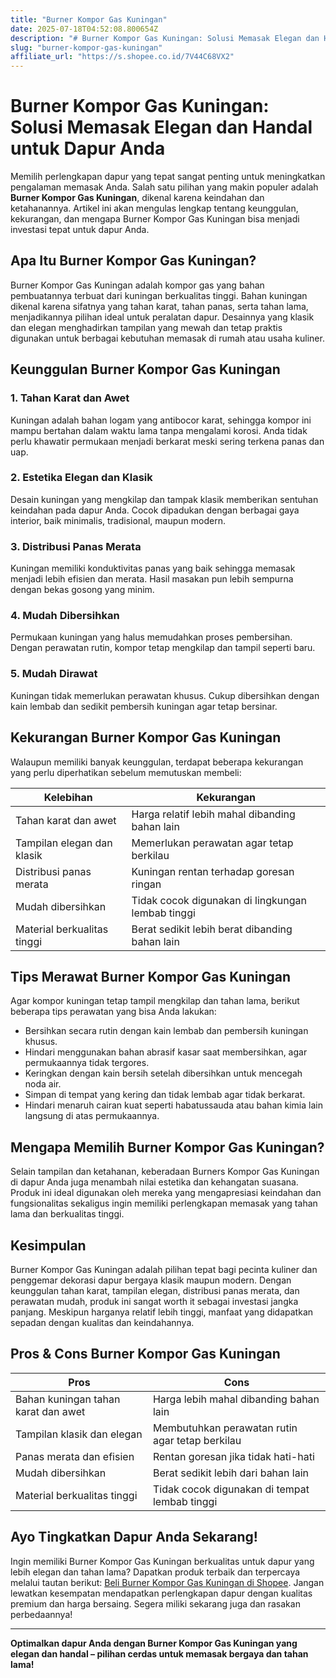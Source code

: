 ```yaml
---
title: "Burner Kompor Gas Kuningan"
date: 2025-07-18T04:52:08.800654Z
description: "# Burner Kompor Gas Kuningan: Solusi Memasak Elegan dan Handal untuk Dapur Anda..."
slug: "burner-kompor-gas-kuningan"
affiliate_url: "https://s.shopee.co.id/7V44C68VX2"
---
```

# Burner Kompor Gas Kuningan: Solusi Memasak Elegan dan Handal untuk Dapur Anda

Memilih perlengkapan dapur yang tepat sangat penting untuk meningkatkan pengalaman memasak Anda. Salah satu pilihan yang makin populer adalah **Burner Kompor Gas Kuningan**, dikenal karena keindahan dan ketahanannya. Artikel ini akan mengulas lengkap tentang keunggulan, kekurangan, dan mengapa Burner Kompor Gas Kuningan bisa menjadi investasi tepat untuk dapur Anda.

## Apa Itu Burner Kompor Gas Kuningan?

Burner Kompor Gas Kuningan adalah kompor gas yang bahan pembuatannya terbuat dari kuningan berkualitas tinggi. Bahan kuningan dikenal karena sifatnya yang tahan karat, tahan panas, serta tahan lama, menjadikannya pilihan ideal untuk peralatan dapur. Desainnya yang klasik dan elegan menghadirkan tampilan yang mewah dan tetap praktis digunakan untuk berbagai kebutuhan memasak di rumah atau usaha kuliner.

## Keunggulan Burner Kompor Gas Kuningan

### 1. Tahan Karat dan Awet

Kuningan adalah bahan logam yang antibocor karat, sehingga kompor ini mampu bertahan dalam waktu lama tanpa mengalami korosi. Anda tidak perlu khawatir permukaan menjadi berkarat meski sering terkena panas dan uap.

### 2. Estetika Elegan dan Klasik

Desain kuningan yang mengkilap dan tampak klasik memberikan sentuhan keindahan pada dapur Anda. Cocok dipadukan dengan berbagai gaya interior, baik minimalis, tradisional, maupun modern.

### 3. Distribusi Panas Merata

Kuningan memiliki konduktivitas panas yang baik sehingga memasak menjadi lebih efisien dan merata. Hasil masakan pun lebih sempurna dengan bekas gosong yang minim.

### 4. Mudah Dibersihkan

Permukaan kuningan yang halus memudahkan proses pembersihan. Dengan perawatan rutin, kompor tetap mengkilap dan tampil seperti baru.

### 5. Mudah Dirawat

Kuningan tidak memerlukan perawatan khusus. Cukup dibersihkan dengan kain lembab dan sedikit pembersih kuningan agar tetap bersinar.

## Kekurangan Burner Kompor Gas Kuningan

Walaupun memiliki banyak keunggulan, terdapat beberapa kekurangan yang perlu diperhatikan sebelum memutuskan membeli:

| Kelebihan                           | Kekurangan                                    |
|-------------------------------------|----------------------------------------------|
| Tahan karat dan awet               | Harga relatif lebih mahal dibanding bahan lain |
| Tampilan elegan dan klasik        | Memerlukan perawatan agar tetap berkilau   |
| Distribusi panas merata            | Kuningan rentan terhadap goresan ringan     |
| Mudah dibersihkan                  | Tidak cocok digunakan di lingkungan lembab tinggi |
| Material berkualitas tinggi        | Berat sedikit lebih berat dibanding bahan lain |

## Tips Merawat Burner Kompor Gas Kuningan

Agar kompor kuningan tetap tampil mengkilap dan tahan lama, berikut beberapa tips perawatan yang bisa Anda lakukan:

- Bersihkan secara rutin dengan kain lembab dan pembersih kuningan khusus.
- Hindari menggunakan bahan abrasif kasar saat membersihkan, agar permukaannya tidak tergores.
- Keringkan dengan kain bersih setelah dibersihkan untuk mencegah noda air.
- Simpan di tempat yang kering dan tidak lembab agar tidak berkarat.
- Hindari menaruh cairan kuat seperti habatussauda atau bahan kimia lain langsung di atas permukaannya.

## Mengapa Memilih Burner Kompor Gas Kuningan?

Selain tampilan dan ketahanan, keberadaan Burners Kompor Gas Kuningan di dapur Anda juga menambah nilai estetika dan kehangatan suasana. Produk ini ideal digunakan oleh mereka yang mengapresiasi keindahan dan fungsionalitas sekaligus ingin memiliki perlengkapan memasak yang tahan lama dan berkualitas tinggi.

## Kesimpulan

Burner Kompor Gas Kuningan adalah pilihan tepat bagi pecinta kuliner dan penggemar dekorasi dapur bergaya klasik maupun modern. Dengan keunggulan tahan karat, tampilan elegan, distribusi panas merata, dan perawatan mudah, produk ini sangat worth it sebagai investasi jangka panjang. Meskipun harganya relatif lebih tinggi, manfaat yang didapatkan sepadan dengan kualitas dan keindahannya.

## Pros & Cons Burner Kompor Gas Kuningan

| Pros                                          | Cons                                              |
|----------------------------------------------|--------------------------------------------------|
| Bahan kuningan tahan karat dan awet        | Harga lebih mahal dibanding bahan lain          |
| Tampilan klasik dan elegan                   | Membutuhkan perawatan rutin agar tetap berkilau |
| Panas merata dan efisien                     | Rentan goresan jika tidak hati-hati             |
| Mudah dibersihkan                           | Berat sedikit lebih dari bahan lain             |
| Material berkualitas tinggi                  | Tidak cocok digunakan di tempat lembab tinggi  |

## Ayo Tingkatkan Dapur Anda Sekarang!

Ingin memiliki Burner Kompor Gas Kuningan berkualitas untuk dapur yang lebih elegan dan tahan lama? Dapatkan produk terbaik dan terpercaya melalui tautan berikut: [Beli Burner Kompor Gas Kuningan di Shopee](https://s.shopee.co.id/7V44C68VX2). Jangan lewatkan kesempatan mendapatkan perlengkapan dapur dengan kualitas premium dan harga bersaing. Segera miliki sekarang juga dan rasakan perbedaannya!

---

**Optimalkan dapur Anda dengan Burner Kompor Gas Kuningan yang elegan dan handal – pilihan cerdas untuk memasak bergaya dan tahan lama!**